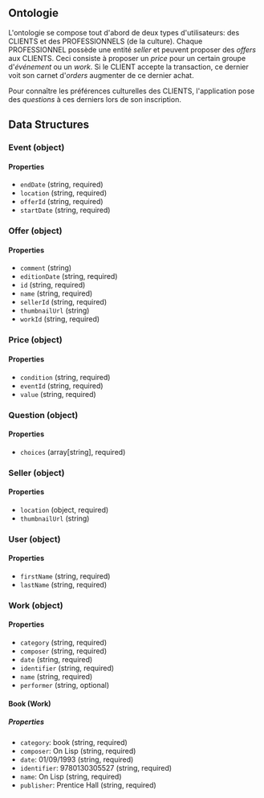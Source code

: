 ## Ontologie

L'ontologie se compose tout d'abord de deux types d'utilisateurs: des CLIENTS et des PROFESSIONNELS (de la culture). Chaque PROFESSIONNEL possède une entité *seller* et peuvent proposer des *offers* aux CLIENTS. Ceci consiste à proposer un *price* pour un certain groupe d'*événement* ou un *work*. Si le CLIENT accepte la transaction, ce dernier voit son carnet d'*orders* augmenter de ce dernier achat.

Pour connaître les préférences culturelles des CLIENTS, l'application pose des *questions* à ces derniers lors de son inscription.

## Data Structures

### Event (object)

#### Properties
+ `endDate` (string, required)
+ `location` (string, required)
+ `offerId` (string, required)
+ `startDate` (string, required)

### Offer (object)

#### Properties
+ `comment` (string)
+ `editionDate` (string, required)
+ `id` (string, required)
+ `name` (string, required)
+ `sellerId` (string, required)
+ `thumbnailUrl` (string)
+ `workId` (string, required)

### Price (object)

#### Properties
+ `condition` (string, required)
+ `eventId` (string, required)
+ `value` (string, required)

### Question (object)

#### Properties
+ `choices` (array[string], required)

### Seller (object)

#### Properties
+ `location` (object, required)
+ `thumbnailUrl` (string)

### User (object)

#### Properties
+ `firstName` (string, required)
+ `lastName` (string, required)

### Work (object)

#### Properties
+ `category` (string, required)
+ `composer` (string, required)
+ `date` (string, required)
+ `identifier` (string, required)
+ `name` (string, required)
+ `performer` (string, optional)

#### Book (Work)

##### Properties
+ `category`: book (string, required)
+ `composer`: On Lisp (string, required)
+ `date`: 01/09/1993 (string, required)
+ `identifier`: 9780130305527 (string, required)
+ `name`: On Lisp (string, required)
+ `publisher`: Prentice Hall (string, required)
